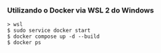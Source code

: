
### Utilizando o Docker via WSL 2 do Windows

```
> wsl
$ sudo service docker start
$ docker compose up -d --build
$ docker ps
```